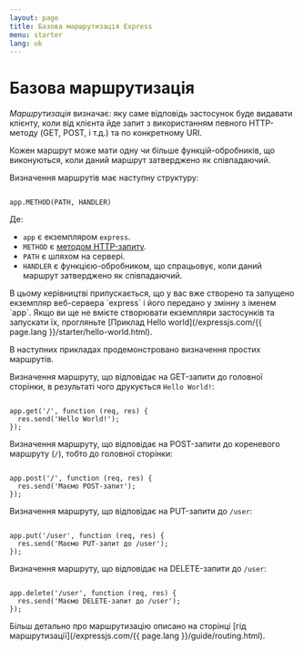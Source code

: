 ```yaml
---
layout: page
title: Базова маршрутизація Express
menu: starter
lang: uk
---
```


# Базова маршрутизація

_Маршрутизація_ визначає: яку саме відповідь застосунок буде видавати клієнту,
коли від клієнта йде запит з використанням певного HTTP-методу (GET, POST, і т.д.) та по конкретному URI.

Кожен маршрут може мати одну чи більше функцій-обробників, що виконуються, коли даний маршрут затверджено як співпадаючий.

Визначення маршрутів має наступну структуру:
<pre><code class="language-javascript" translate="no">
app.METHOD(PATH, HANDLER)
</code></pre>

Де:

- `app` є екземпляром `express`.
- `METHOD` є [методом HTTP-запиту](https://uk.wikipedia.org/wiki/HTTP).
- `PATH` є шляхом на сервері.
- `HANDLER` є функцією-обробником, що спрацьовує, коли даний маршрут затверджено як співпадаючий.

<div class="doc-box doc-notice" markdown="1">
В цьому керівництві припускається, що у вас вже створено та запущено екземпляр веб-сервера `express` і його передано у змінну з іменем `app`.
Якщо ви ще не вмієте створювати екземпляри застосунків та запускати їх, прогляньте [Приклад Hello world](/expressjs.com/{{ page.lang }}/starter/hello-world.html).
</div>

В наступних прикладах продемонстровано визначення простих маршрутів.

Визначення маршруту, що відповідає на GET-запити до головної сторінки, в результаті чого друкується `Hello World!`:

<pre><code class="language-javascript" translate="no">
app.get('/', function (req, res) {
  res.send('Hello World!');
});
</code></pre>

Визначення маршруту, що відповідає на POST-запити до кореневого маршруту (`/`), тобто до головної сторінки:

<pre><code class="language-javascript" translate="no">
app.post('/', function (req, res) {
  res.send('Маємо POST-запит');
});
</code></pre>

Визначення маршруту, що відповідає на PUT-запити до `/user`:

<pre><code class="language-javascript" translate="no">
app.put('/user', function (req, res) {
  res.send('Маємо PUT-запит до /user');
});
</code></pre>

Визначення маршруту, що відповідає на DELETE-запити до `/user`:

<pre><code class="language-javascript" translate="no">
app.delete('/user', function (req, res) {
  res.send('Маємо DELETE-запит до /user');
});
</code></pre>

Більш детально про маршрутизацію описано на сторінці [гід маршрутизації](/expressjs.com/{{ page.lang }}/guide/routing.html).
